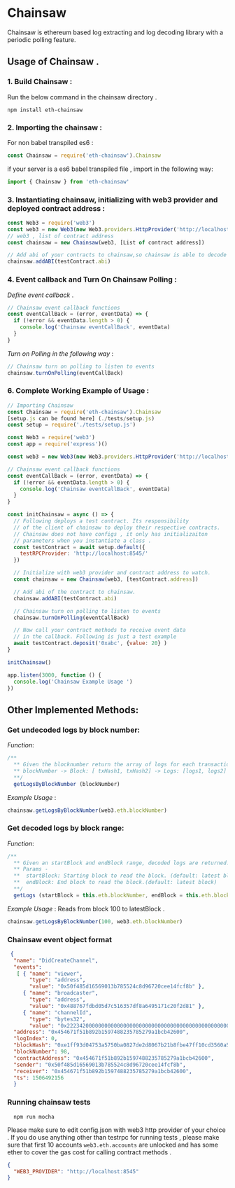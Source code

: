 # Chainsaw

Chainsaw is ethereum based log extracting and log decoding library with a periodic polling feature. 

## Usage of Chainsaw . 

### 1. Build Chainsaw : 

Run the below command in the chainsaw directory .

```
npm install eth-chainsaw
```

### 2. Importing the chainsaw :

For non babel transpiled es6 :

```javascript
const Chainsaw = require('eth-chainsaw').Chainsaw
```

if your server is a es6 babel transpiled file , import in the following way:

```javascript
import { Chainsaw } from 'eth-chainsaw'
```

### 3. Instantiating chainsaw, initializing with web3 provider and deployed contract address :

```javascript
const Web3 = require('web3')
const web3 = new Web3(new Web3.providers.HttpProvider('http://localhost:8545'))
// web3 , list of contract address
const chainsaw = new Chainsaw(web3, [List of contract address])

// Add abi of your contracts to chainsaw,so chainsaw is able to decode the logs.
chainsaw.addABI(testContract.abi) 
```

### 4. Event callback and Turn On Chainsaw Polling : 

_Define event callback_ . 

```javascript
// Chainsaw event callback functions
const eventCallBack = (error, eventData) => {
  if (!error && eventData.length > 0) {
    console.log('Chainsaw eventCallBack', eventData)
  }
}
```

_Turn on Polling in the following way_ : 

```javascript
// Chainsaw turn on polling to listen to events
chainsaw.turnOnPolling(eventCallBack)
```

### 6. Complete Working Example of Usage :

```javascript
// Importing Chainsaw
const Chainsaw = require('eth-chainsaw').Chainsaw
[setup.js can be found here] (./tests/setup.js)
const setup = require('./tests/setup.js')

const Web3 = require('web3')
const app = require('express')()

const web3 = new Web3(new Web3.providers.HttpProvider('http://localhost:8545'))

// Chainsaw event callback functions
const eventCallBack = (error, eventData) => {
  if (!error && eventData.length > 0) {
    console.log('Chainsaw eventCallBack', eventData)
  }
}

const initChainsaw = async () => {
  // Following deploys a test contract. Its responsibility
  // of the client of chainsaw to deploy their respective contracts.
  // Chainsaw does not have configs , it only has initializaiton
  // parameters when you instantiate a class .
  const testContract = await setup.default({
    testRPCProvider: 'http://localhost:8545/'
  })

  // Initialize with web3 provider and contract address to watch.
  const chainsaw = new Chainsaw(web3, [testContract.address])

  // Add abi of the contract to chainsaw.
  chainsaw.addABI(testContract.abi)

  // Chainsaw turn on polling to listen to events
  chainsaw.turnOnPolling(eventCallBack)

  // Now call your contract methods to receive event data
  // in the callback. Following is just a test example
  await testContract.deposit('0xabc', {value: 20} )
}

initChainsaw()

app.listen(3000, function () {
  console.log('Chainsaw Example Usage ')
})
```

## Other Implemented Methods: 

### Get undecoded logs by block number:

_Function_:

```javascript
/**
  ** Given the blocknumber return the array of logs for each transaction.
  ** blockNumber -> Block: [ txHash1, txHash2] -> Logs: [logs1, logs2]
  **/
  getLogsByBlockNumber (blockNumber)
```

_Example Usage_ :

```javascript
chainsaw.getLogsByBlockNumber(web3.eth.blockNumber)
```

### Get decoded logs by block range:

_Function_:

```javascript
/**
  ** Given an startBlock and endBlock range, decoded logs are returned.
  ** Params -
  **  startBlock: Starting block to read the block. (default: latest block)
  **  endBlock: End block to read the block.(default: latest block)
  **/
  getLogs (startBlock = this.eth.blockNumber, endBlock = this.eth.blockNumber)
```

_Example Usage_ : Reads from block 100 to latestBlock .

```javascript
chainsaw.getLogsByBlockNumber(100, web3.eth.blockNumber)
```

### Chainsaw event object format 

```json
 { 
  "name": "DidCreateChannel",
  "events":
   [ { "name": "viewer",
       "type": "address",
       "value": "0x50f485d16569013b785524c8d96720cee14fcf8b" },
     { "name": "broadcaster",
       "type": "address",
       "value": "0x488767fdbd05d7c516357df8a6495171c20f2d81" },
     { "name": "channelId",
       "type": "bytes32",
       "value": "0x2223420000000000000000000000000000000000000000000000000000000000" } ],
  "address": "0x454671f51b892b1597488235785279a1bcb42600",
  "logIndex": 0,
  "blockHash": "0xe1ff93d04753a5750ba0827de2d8067b21b8fbe47ff10cd3560a5e98b7ea67e7",
  "blockNumber": 98,
  "contractAddress": "0x454671f51b892b1597488235785279a1bcb42600",
  "sender": "0x50f485d16569013b785524c8d96720cee14fcf8b",
  "receiver": "0x454671f51b892b1597488235785279a1bcb42600",
  "ts": 1506492156 
  }
  ```
  
### Running chainsaw tests  

```
  npm run mocha
```

Please make sure to edit config.json with web3 http provider of your choice . If you do use anything other than 
testrpc for running tests , please make sure that first 10 accounts `web3.eth.accounts`  are unlocked and has some ether to cover the gas cost for calling contract methods . 

```json
{
  "WEB3_PROVIDER": "http://localhost:8545"
}
```
